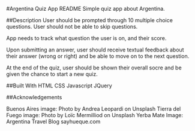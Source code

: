 #Argentina Quiz App README
Simple quiz app about Argentina.

##Description
User should be prompted through 10 multiple choice questions. User should not be able to skip questions.

App needs to track what question the user is on, and their score.

Upon submitting an answer, user should receive textual feedback about their answer (wrong or right) and be able to move on to the next question.

At the end of the quiz, user should be shown their overall socre and be given the chance to start a new quiz.


##Built With
    HTML
    CSS
    Javascript
    JQuery

##Acknowledgements

Buenos Aires image: Photo by Andrea Leopardi on Unsplash 
Tierra del Fuego image: Photo by Loïc Mermilliod on Unsplash
Yerba Mate Image: Argentina Travel Blog sayhueque.com
